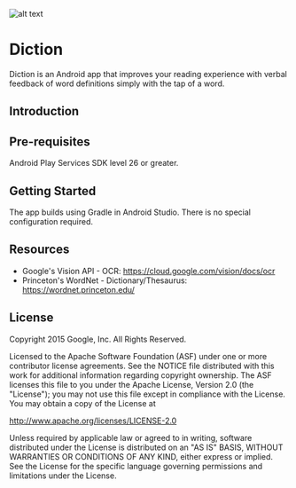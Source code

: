 ![alt text](https://github.com/justinqle/Diction/blob/master/branding/DictionLogo1024x256.png)

Diction
============
Diction is an Android app that improves your reading experience with verbal feedback of word definitions simply with the tap of a word.

Introduction
------------

Pre-requisites
--------------
Android Play Services SDK level 26 or greater.

Getting Started
---------------
The app builds using Gradle in Android Studio.  There is no special
configuration required.

Resources
-------
- Google's Vision API - OCR: https://cloud.google.com/vision/docs/ocr
- Princeton's WordNet - Dictionary/Thesaurus: https://wordnet.princeton.edu/

License
-------
Copyright 2015 Google, Inc. All Rights Reserved.

Licensed to the Apache Software Foundation (ASF) under one or more contributor
license agreements.  See the NOTICE file distributed with this work for
additional information regarding copyright ownership.  The ASF licenses this
file to you under the Apache License, Version 2.0 (the "License"); you may not
use this file except in compliance with the License.  You may obtain a copy of
the License at

  http://www.apache.org/licenses/LICENSE-2.0

Unless required by applicable law or agreed to in writing, software
distributed under the License is distributed on an "AS IS" BASIS, WITHOUT
WARRANTIES OR CONDITIONS OF ANY KIND, either express or implied.  See the
License for the specific language governing permissions and limitations under
the License.

